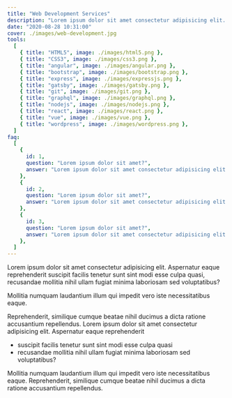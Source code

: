 ```yaml
---
title: "Web Development Services"
description: "Lorem ipsum dolor sit amet consectetur adipisicing elit. Culpa aut rem mollitia ullam quibusdam sunt a, totam at. Lorem ipsum dolor sit amet consectetur adipisicing elit. Culpa aut rem mollitia ullam quibusdam sunt a, totam at!"
date: "2020-08-28 10:31:00"
cover: ./images/web-development.jpg
tools:
  [
    { title: "HTML5", image: ./images/html5.png },
    { title: "CSS3", image: ./images/css3.png },
    { title: "angular", image: ./images/angular.png },
    { title: "bootstrap", image: ./images/bootstrap.png },
    { title: "express", image: ./images/expressjs.png },
    { title: "gatsby", image: ./images/gatsby.png },
    { title: "git", image: ./images/git.png },
    { title: "graphql", image: ./images/graphql.png },
    { title: "nodejs", image: ./images/nodejs.png },
    { title: "react", image: ./images/react.png },
    { title: "vue", image: ./images/vue.png },
    { title: "wordpress", image: ./images/wordpress.png },
  ]
faq:
  [
    {
      id: 1,
      question: "Lorem ipsum dolor sit amet?",
      answer: "Lorem ipsum dolor sit amet consectetur adipisicing elit. Aspernatur eaque reprehenderit suscipit facilis tenetur sunt sint modi esse culpa quasi.",
    },
    {
      id: 2,
      question: "Lorem ipsum dolor sit amet?",
      answer: "Lorem ipsum dolor sit amet consectetur adipisicing elit. Aspernatur eaque reprehenderit suscipit facilis tenetur sunt sint modi esse culpa quasi.",
    },
    {
      id: 3,
      question: "Lorem ipsum dolor sit amet?",
      answer: "Lorem ipsum dolor sit amet consectetur adipisicing elit. Aspernatur eaque reprehenderit suscipit facilis tenetur sunt sint modi esse culpa quasi.",
    },
  ]
---
```


Lorem ipsum dolor sit amet consectetur adipisicing elit. Aspernatur eaque reprehenderit suscipit facilis tenetur sunt sint modi esse culpa quasi, recusandae mollitia nihil ullam fugiat minima laboriosam sed voluptatibus?

Mollitia numquam laudantium illum qui impedit vero iste necessitatibus eaque.

Reprehenderit, similique cumque beatae nihil ducimus a dicta ratione accusantium repellendus. Lorem ipsum dolor sit amet consectetur adipisicing elit. Aspernatur eaque reprehenderit

- suscipit facilis tenetur sunt sint modi esse culpa quasi
- recusandae mollitia nihil ullam fugiat minima laboriosam sed voluptatibus?

Mollitia numquam laudantium illum qui impedit vero iste necessitatibus eaque. Reprehenderit, similique cumque beatae nihil ducimus a dicta ratione accusantium repellendus.
